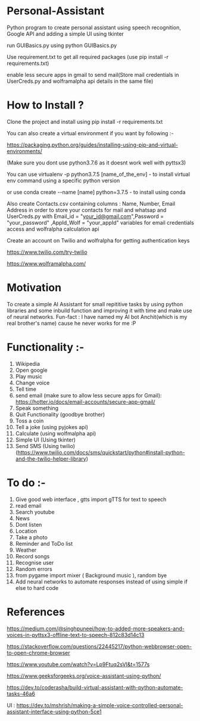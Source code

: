# Personal-Assistant
Python program to create personal assistant using speech recognition, Google API
and adding a simple UI using tkinter

run GUIBasics.py using python GUIBasics.py

Use requirement.txt to get all required packages (use pip install -r requirements.txt)

enable less secure apps in gmail to send mail(Store mail credentials in UserCreds.py and wolframalpha api details in the same file) 

# How to Install ?
Clone the project and install using pip install -r requirements.txt 

You can also create a virtual environment if you want by following :-

https://packaging.python.org/guides/installing-using-pip-and-virtual-environments/

(Make sure you dont use python3.7.6 as it doesnt work well with pyttsx3)

You can use virtualenv -p python3.7.5 [name_of_the_env] - to install virtual env command using a specific python version

or use conda create --name [name] python=3.7.5 - to install using conda 

Also create Contacts.csv containing columns : Name, Number,	Email Address in order to store your contacts for mail and whatsap and UserCreds.py with Email_id = "your_id@gmail.com",Password = "your_password" ,AppId_Wolf = "your_appId" variables for email credentials access and wolfralpha calculation api 

Create an account on Twilio and wolfralpha for getting authentication keys 

https://www.twilio.com/try-twilio

https://www.wolframalpha.com/



# Motivation 
To create a simple AI Assistant for small repititive tasks by using python libraries and some inbuild function and improving it with time and make use of neural networks. Fun-fact : I have named my AI bot Anchit(which is my real brother's name) cause he never works for me :P

# Functionality :-
1. Wikipedia 
2. Open google 
3. Play music 
4. Change voice 
5. Tell time 
6. send email (make sure to allow less secure apps for Gmail):
https://hotter.io/docs/email-accounts/secure-app-gmail/
7. Speak something 
8. Quit Functionality (goodbye brother)
9. Toss a coin
10. Tell a joke (using pyjokes api)
11. Calculate (using wolfmalpha api)
12. Simple UI (Using tkinter)
13. Send SMS (Using twilio) (https://www.twilio.com/docs/sms/quickstart/python#install-python-and-the-twilio-helper-library)

# To do :- 
1. Give good web interface , gtts import gTTS for text to speech 
2. read email
3. Search youtube 
5. News 
6. Dont listen 
7. Location 
8. Take a photo 
9. Reminder and ToDo list 
10. Weather 
11. Record songs 
12. Recognise user 
13. Random errors 
14. from pygame import mixer ( Background music ), random bye 
15. Add neural networks to automate responses instead of using simple if else to hard code 

# References 
https://medium.com/@singhpuneei/how-to-added-more-speakers-and-voices-in-pyttsx3-offline-text-to-speech-812c83d14c13

https://stackoverflow.com/questions/22445217/python-webbrowser-open-to-open-chrome-browser

https://www.youtube.com/watch?v=Lp9Ftuq2sVI&t=1577s

https://www.geeksforgeeks.org/voice-assistant-using-python/

https://dev.to/coderasha/build-virtual-assistant-with-python-automate-tasks-46a6

UI : https://dev.to/mshrish/making-a-simple-voice-controlled-personal-assistant-interface-using-python-5ce1

